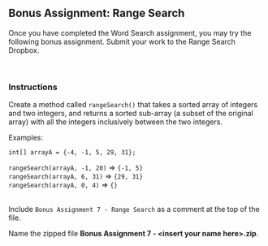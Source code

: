 ## Bonus Assignment: Range Search

Once you have completed the Word Search assignment, you may try the following bonus assignment.
Submit your work to the Range Search Dropbox.

 
### Instructions 

Create a method called `rangeSearch()` that takes a sorted array of integers and two integers, and returns a sorted sub-array (a subset of the original array) with all the integers inclusively between the two integers.  

Examples:

`int[] arrayA = {-4, -1, 5, 29, 31};`

`rangeSearch(arrayA, -1, 20)` => `{-1, 5}`    
`rangeSearch(arrayA, 6, 31)` => `{29, 31}`    
`rangeSearch(arrayA, 0, 4)` => `{}`    
 

Include `Bonus Assignment 7 - Range Search` as a comment at the top of the file. 

Name the zipped file **Bonus Assignment 7 - \<insert your name here>.zip**.
